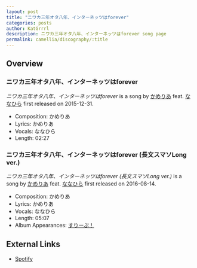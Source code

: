```yaml
---
layout: post
title: "ニワカ三年オタ八年、インターネッツはforever"
categories: posts
author: KatGrrrl
description: ニワカ三年オタ八年、インターネッツはforever song page
permalink: camellia/discography/:title
---
```


## Overview

### ニワカ三年オタ八年、インターネッツはforever

*ニワカ三年オタ八年、インターネッツはforever* is a song by [かめりあ](/camellia) feat. [ななひら](#) first released on 2015-12-31.

* Composition: かめりあ
* Lyrics: かめりあ
* Vocals: ななひら
* Length: 02:27

### ニワカ三年オタ八年、インターネッツはforever (長文スマソLong ver.)

*ニワカ三年オタ八年、インターネッツはforever (長文スマソLong ver.)* is a song by [かめりあ](/camellia) feat. [ななひら](#) first released on 2016-08-14.

* Composition: かめりあ
* Lyrics: かめりあ
* Vocals: ななひら
* Length: 05:07
* Album Appearances: [すりーぷ！](/camellia/albums/Sleep)

## External Links

* [Spotify](https://open.spotify.com/track/5UtX3XvDsqcogKlwPa3Kkq?si=54289c66e4d24c00)

